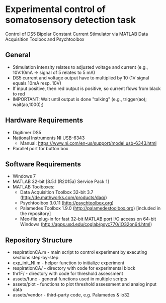 # Experimental control of somatosensory detection task

Control of DS5 Bipolar Constant Current Stimulator via MATLAB Data Acquisition Toolbox and Psychtoolbox

## General

- Stimulation intensity relates to adjusted voltage and current (e.g., 10V:10mA -> signal of 5 relates to 5 mA)
- DS5 current and voltage output have to multiplied by 10 (1V signal equals 10mA resp. 10V)
- If input positive, then red output is positive, so current flows from black to red
- IMPORTANT: Wait until output is done "talking" (e.g., trigger(ao); wait(ao,1000);)

## Hardware Requirements

- Digitimer DS5
- National Instruments NI USB-6343
  - Manual: https://www.ni.com/en-us/support/model.usb-6343.html
- Parallel port for button box

## Software Requirements

- Windows 7
- MATLAB 32-bit [8.5.1 (R2015a) Service Pack 1]
- MATLAB Toolboxes:
  - Data Acquisition Toolbox 32-bit 3.7 (http://de.mathworks.com/products/daq/)
  - Psychtoolbox 3.0.11 (http://psychtoolbox.org)
  - Palamedes Toolbox 1.9.0 (http://palamedestoolbox.org) [included in the repository]
  - Mex-file plug-in for fast 32-bit MATLAB port I/O access on 64-bit Windows (http://apps.usd.edu/coglab/psyc770/IO32on64.html)

## Repository Structure

- respirationCA.m - main script to control experiment by executing sections step-by-step
- exp_init_NI.m - helper function to initialize experiment
- respirationCA/ - directory with code for experimental block
- thr1F/ - directory with code for threshold assessment
- assets/func - general functions used in multiple scripts
- assets/plot - functions to plot threshold assessment and analog input data
- assets/vendor - third-party code, e.g. Palamedes & io32
